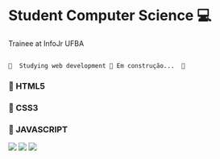 # Student Computer Science &#128187;
Trainee at InfoJr UFBA



## <h4 align="center"> 
	🚧  Studying web development 🚀 Em construção...  🚧
</h4>

### 🚀 HTML5

### 🚀 CSS3

### 🚀 JAVASCRIPT



[<img src="https://img.shields.io/badge/linkedin-%230077B5.svg?&style=for-the-badge&logo=linkedin&logoColor=white" />](https://www.linkedin.com/in/bruno-de-lucas-s-b8b246a1/) [<img src = "https://img.shields.io/badge/facebook-%231877F2.svg?&style=for-the-badge&logo=facebook&logoColor=white">](https://www.facebook.com/delucasB/) [<img src="https://img.shields.io/badge/WhatsApp-25D366?style=for-the-badge&logo=whatsapp&logoColor=white"/>](https://wa.me/5571981703123?text=Ol%C3%A1,%20vim%20pelo%20Github)

